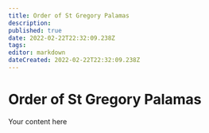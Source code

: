 ```yaml
---
title: Order of St Gregory Palamas
description: 
published: true
date: 2022-02-22T22:32:09.238Z
tags: 
editor: markdown
dateCreated: 2022-02-22T22:32:09.238Z
---
```


# Order of St Gregory Palamas
Your content here